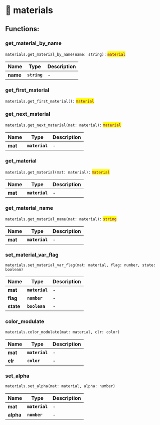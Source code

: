 # 🧱 materials

## Functions:

### get\_material\_by\_name

`materials.get_material_by_name(name: string):` <mark style="color:purple;">`material`</mark>

| Name     | Type         | Description |
| -------- | ------------ | ----------- |
| **name** | **`string`** | -           |

### get\_first\_material

`materials.get_first_material():` <mark style="color:purple;">`material`</mark>

### get\_next\_material

`materials.get_next_material(mat: material):` <mark style="color:purple;">`material`</mark>

| Name    | Type           | Description |
| ------- | -------------- | ----------- |
| **mat** | **`material`** | -           |

### get\_material

`materials.get_material(mat: material):` <mark style="color:purple;">`material`</mark>

| Name    | Type           | Description |
| ------- | -------------- | ----------- |
| **mat** | **`material`** | -           |

### get\_material\_name

`materials.get_material_name(mat: material):` <mark style="color:purple;">`string`</mark>

| Name    | Type           | Description |
| ------- | -------------- | ----------- |
| **mat** | **`material`** | -           |

### set\_material\_var\_flag

`materials.set_material_var_flag(mat: material, flag: number, state: boolean)`

| Name      | Type           | Description |
| --------- | -------------- | ----------- |
| **mat**   | **`material`** | -           |
| **flag**  | **`number`**   | -           |
| **state** | **`boolean`**  | -           |

### color\_modulate

`materials.color_modulate(mat: material, clr: color)`

| Name    | Type           | Description |
| ------- | -------------- | ----------- |
| **mat** | **`material`** | -           |
| **clr** | **`color`**    | -           |

### set\_alpha

`materials.set_alpha(mat: material, alpha: number)`

| Name      | Type           | Description |
| --------- | -------------- | ----------- |
| **mat**   | **`material`** | -           |
| **alpha** | **`number`**   | -           |
